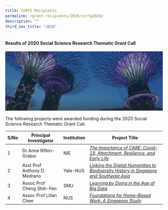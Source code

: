```yaml
---
title: SSRTG Recipients
permalink: /grant-recipients/2020/ssrtg2020/
description: ""
third_nav_title: "2020"
---
```

#### **Results of 2020 Social Science Research Thematic Grant Call**
![](/images/hero-banner.png)

The following projects were awarded funding during the 2020 Social Science Research Thematic Grant Call. 


| S/No | Principal<br>Investigator | Institution |Project Title |
| -------- | -------- | -------- | -------- |
| 1 | Dr Anne Rifkin-Graboi | NIE |*[The Importance of CARE: Covid–19, Attachment, Resilience, and Early Life](https://staging.d2ih14cxifahz0.amplifyapp.com/projects-funded/thematic-grant/anne2020/)*  |
| 2 |  Asst Prof Anthony D. Medrano | Yale-NUS |*[Linking the Digital Humanities to Biodiversity History in Singapore and Southeast Asia](https://staging.d2ih14cxifahz0.amplifyapp.com/projects/thematic-grant/anthony2020/)* |
| 3 |  Assoc Prof Cheng Shih-Fen |SMU | *[Learning by Doing in the Age of Big Data](https://staging.d2ih14cxifahz0.amplifyapp.com/projects/thematic-grant/shihfen2020/)* |
| 4 |  Assoc Prof Lilian Chee | NUS | *[Foundations for Home–Based Work: A Singapore Study](https://staging.d2ih14cxifahz0.amplifyapp.com/projects/thematic-grant/lilian2020/)* |